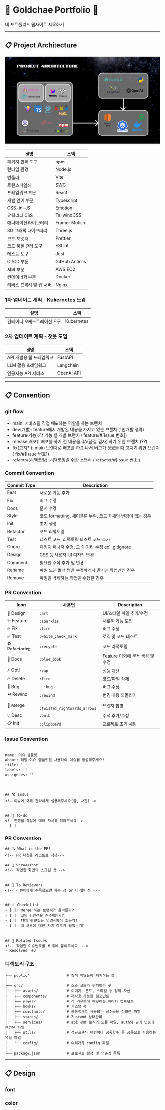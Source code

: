 #  💼 Goldchae Portfolio 💼
내 포트폴리오 웹사이트 제작하기 

---
## 📋 Project Architecture
![프로젝트 아키텍처](./readmeFile/architecture.png)

| 설명           | 스택             |
|--------------|----------------|
| 패키지 관리 도구    | npm            |
| 런타임 환경       | Node.js        |
| 번들러          | Vite           |
|트랜스파일러 | SWC|
| 프레임워크 부문     | React          |
| 개발 언어 부문     | Typescript     |
| CSS-in-JS    | Emotion        |
| 유틸리티 CSS     | TailwindCSS    |
| 애니메이션 라이브러리  | Framer Motion  |
| 3D 그래픽 라이브러리 | Three.js       |
| 코드 포맷터       | Prettier       |
| 코드 품질 관리 도구  | ESLint         |
| 테스트 도구       | Jest           |
| CI/CD 부문     | GitHub Actions |
| 서버 부문        | AWS EC2        |
| 컨테이너화 부문     | Docker         |
|리버스 프록시 및 웹 서버| Nginx|ㅍ


### 1차 업데이트 계획 - Kubernetes 도입
| 설명              | 스택         |
|-----------------|------------|
| 컨테이너 오케스트레이션 도구 | Kubernetes |

### 2차 업데이트 계획 - 챗봇 도입
| 설명              | 스택         |
|-----------------|------------|
| API 개발용 웹 프레임워크 | FastAPI    |
| LLM 활용 프레임워크    | Langchain  |
| 인공지능 API 서비스    | OpenAI API |
---
## 📋 Convention

### git flow 
- main: 서비스을 직접 배포하는 역할을 하는 브랜치
- dev(개발):  feature에서 개발된 내용을 가지고 있는 브랜치 (1인개발 생략)
- feature(기능):각 기능 별 개발  브랜치 ( feature/#[Issue 번호])
- release(배포):  배포를 하기 전 내용을 QA(품질 검사) 하기 위한 브랜치 (??)
- fix(고치기):  main 브랜치로 배포를 하고 나서 버그가 생겼을 때 고치기 위한  브랜치 ( fix/#[Issue 번호])
- refactor(리팩토링):  리팩토링을 위한 브랜치 ( refactor/#[Issue 번호])

### Commit Convention

| Commit Type | Description                              |
|-------------|------------------------------------------|
| Feat	       | 새로운 기능 추가                                |
| Fix	        | 버그 수정                                    |
| Docs	       | 문서 수정                                    |
| Style	      | 코드 formatting, 세미콜론 누락, 코드 자체의 변경이 없는 경우 |
| Init	       | 초기 생성                                    |
| Refactor	   | 코드 리팩토링                                  |
| Test	       | 테스트 코드, 리팩토링 테스트 코드 추가                   |
| Chore	      | 패키지 매니저 수정, 그 외 기타 수정 ex) .gitignore     |
| Design	     | CSS 등 사용자 UI 디자인 변경                      |
| Comment	    | 필요한 주석 추가 및 변경                           |
| Rename	     | 파일 또는 폴더 명을 수정하거나 옮기는 작업만인 경우            |
| Remove	     | 파일을 삭제하는 작업만 수행한 경우                      |

### PR Convention

| Icon           | 사용법                         | Description            |
|----------------|-----------------------------|------------------------|
| 🎨 Design      | `:art`                      | UI/스타일 파일 추가/수정        |
| ✨ Feature      | `:sparkles`                 | 새로운 기능 도입              |
| 🔥 Fix         | `:fire`                     | 버그 수정                  |
| ✅ Test         | `:white_check_mark`         | 로직 및 코드 테스트            |
| ♻️ Refactoring | `:recycle`                  | 코드 리팩토링                |
| 📘 Docs        | `:blue_book`                | Feature 이외에 문서 생성 및 수정 |
| ⚡️  Opti       | ` :zap	   `                   | 성능 개선                  |
| 🔥 Delete      | ` :fire  `                    | 	코드/파일 삭제              |
| 🐛 Bug         |`  :bug` 	                     | 버그 수정                  |
| ⏪ Rewind       | ` :rewind               `     | 	변경 내용 되돌리기            |
| 🔀 Merge       | ` :twisted_rightwards_arrows` 	 | 브랜치 합병                 |
| 💡 Desc        | ` :bulb	        `             | 주석 추가/수정               |
| 📋 Init        | `:clipboard`                | 프로젝트 초기 세팅             |

### Issue Convention
```angular2html
---
name: 이슈 템플릿
about: 해당 이슈 템플릿을 사용하여 이슈를 생성해주세요!
title: ''
labels: ''
assignees: ''

---

## 🛠 Issue
<!— 이슈에 대해 간략하게 설명해주세요(글, 사진) —>
-

## 📝 To-do
<!— 진행할 작업에 대해 자세히 적어주세요 —>
- [ ]
```
### PR Convention
```angular2html
## 🔍 What is the PR?
<!-- PR 내용을 리스트로 작성-->

## 📸 Screenshot
<!-- 작업한 화면의 스크린 샷 -->


## 🙏 To Reviewers
<!-- 리뷰어에게 주목했으면 하는 점 or 바라는 점 -->


## ✅ Check List
- [ ]  Merge 하는 브랜치가 올바른가?
- [ ]  코딩 컨벤션을 준수하는가?
- [ ]  PR과 관련없는 변경사항이 없는가?
- [ ]  내 코드에 대한 자기 검토가 되었는가?


## 💭 Related Issues
<!-- 작업한 이슈번호를 # 뒤에 붙여주세요. -->
- Resolved: #3
```

### 디렉토리 구조
```
├── public/                 # 정적 파일들이 위치하는 곳
│
├── src/                    # 소스 코드가 위치하는 곳
│   ├── assets/             # 이미지, 폰트, 스타일 등 정적 자산
│   ├── components/         # 재사용 가능한 컴포넌트
│   ├── pages/              # 각 라우트에 해당하는 페이지 컴포넌트
│   ├── hooks/              # 커스텀 훅
│   ├── constants/          # 공통적으로 사용되는 상수들을 정의한 파일
│   ├── stores/             # Zustand 상태관리
│   ├── services/           # api 관련 로직의 모듈 파일, auth와 같이 인증과 관련된 파일
│   ├── utils/              # 정규표현식 패턴이나 공통함수 등 공통으로 사용하는 유틸 파일
│   └── config/             # 여러개의 config 파일
│
└── package.json            # 프로젝트 설정 및 의존성 목록
```

---
## 📋 Design
### font

### color